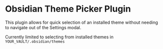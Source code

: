 # Obsidian Theme Picker Plugin

This plugin allows for quick selection of an installed theme without needing to navigate out of the Settings modal.

Currently limited to selecting from installed themes in `YOUR_VAULT/.obsidian/themes`